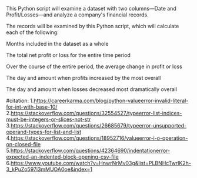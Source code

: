 This Python script will examine a dataset with two columns—Date and Profit/Losses—and analyze a company's financial records.

The records will be examined by this Python script, which will calculate each of the following:

Months included in the dataset as a whole

The total net profit or loss for the entire time period

Over the course of the entire period, the average change in profit or loss

The day and amount when profits increased by the most overall

The day and amount when losses decreased most dramatically overall

#citation:
1.https://careerkarma.com/blog/python-valueerror-invalid-literal-for-int-with-base-10/
2.https://stackoverflow.com/questions/32554527/typeerror-list-indices-must-be-integers-or-slices-not-str
3.https://stackoverflow.com/questions/26685679/typeerror-unsupported-operand-types-for-list-and-list
4.https://stackoverflow.com/questions/18952716/valueerror-i-o-operation-on-closed-file
5.https://stackoverflow.com/questions/42364690/indentationerror-expected-an-indented-block-opening-csv-file
6.https://www.youtube.com/watch?v=HnwrNrMv03g&list=PLBNHcTwrlK2h-3_kPuZo597i3mMUOA0oe&index=1
